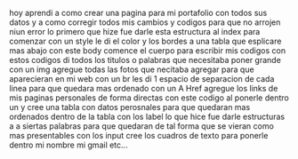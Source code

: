 hoy aprendi a como crear una pagina para mi portafolio con todos sus datos y a como corregir todos mis cambios y codigos para que no arrojen niun error
lo primero que hize fue darle esta estructura al index para comenzar
con un style le di el color y los bordes a una tabla que esplicare mas abajo
con este body comence el cuerpo para escribir mis codigos
con estos codigos di todos los titulos o palabras que necesitaba poner grande
con un img agregue todas las fotos que necitaba agregar para que aparecieran en mi web
con un br les di 1 espacio de separacion de cada linea para que quedara mas ordenado
con un A Href agregue los links de mis paginas personales de forma directas
con este codigo al ponerle dentro un y cree una tabla con datos perosnales para que quedaran mas ordenados dentro de la tabla
con los label lo que hice fue darle estructuras a a siertas palabras para que quedaran de tal forma que se vieran como mas presentables
con los input cree los cuadros de texto para ponerle dentro mi nombre mi gmail etc...
